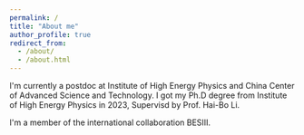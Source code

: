 ```yaml
---
permalink: /
title: "About me"
author_profile: true
redirect_from: 
  - /about/
  - /about.html
---
```


I'm currently a postdoc at Institute of High Energy Physics and China Center of Advanced Science and Technology. I got my Ph.D degree from Institute of High Energy Physics in 2023, Supervisd by Prof. Hai-Bo Li.

I'm a member of the international collaboration BESIII.
